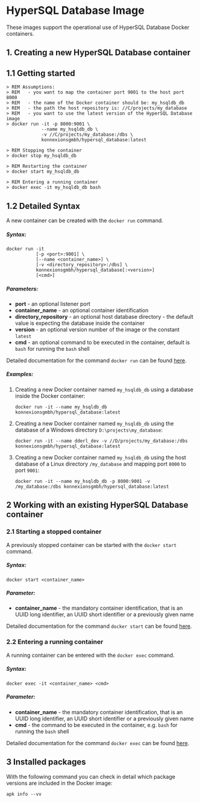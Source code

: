 # HyperSQL Database Image

These images support the operational use of HyperSQL Database Docker containers.

## 1. Creating a new HyperSQL Database container

## 1.1 Getting started

    > REM Assumptions:
    > REM   - you want to map the container port 9001 to the host port 8000
    > REM   - the name of the Docker container should be: my_hsqldb_db
    > REM   - the path the host repository is: //C/projects/my_database
    > REM   - you want to use the latest version of the HyperSQL Database image
    > docker run -it -p 8000:9001 \
                 --name my_hsqldb_db \
                 -v //C/projects/my_database:/dbs \
                 konnexionsgmbh/hypersql_database:latest
            
    > REM Stopping the container
    > docker stop my_hsqldb_db
    
    > REM Restarting the container
    > docker start my_hsqldb_db

    > REM Entering a running container
    > docker exec -it my_hsqldb_db bash

## 1.2 Detailed Syntax

A new container can be created with the `docker run` command.

##### Syntax:

    docker run -it 
               [-p <port>:9001] \
               [--name <container_name>] \
               [-v <directory_repository>:/dbs] \
               konnexionsgmbh/hypersql_database[:<version>] 
               [<cmd>]
 
##### Parameters:

- **port** - an optional listener port             
- **container_name** - an optional container identification 
- **directory_repository** - an optional host database directory - the default value is expecting the database inside the container 
- **version** - an optional version number of the image or the constant `latest`
- **cmd** - an optional command to be executed in the container, default is `bash` for running the `bash` shell

Detailed documentation for the command `docker run` can be found [here](https://docs.docker.com/engine/reference/run/).

##### Examples:

1. Creating a new Docker container named `my_hsqldb_db` using a database inside the Docker container:  

    `docker run -it --name my_hsqldb_db konnexionsgmbh/hypersql_database:latest`

2. Creating a new Docker container named `my_hsqldb_db` using the database of a Windows directory `D:\projects\my_database`:  

    `docker run -it --name dderl_dev -v //D/projects/my_database:/dbs konnexionsgmbh/hypersql_database:latest`

3. Creating a new Docker container named `my_hsqldb_db` using the host database of a Linux directory `/my_database` and mapping port `8000` to port `9001`:  

    `docker run -it --name my_hsqldb_db -p 8000:9001 -v /my_database:/dbs konnexionsgmbh/hypersql_database:latest`

## 2 Working with an existing HyperSQL Database container

### 2.1 Starting a stopped container

A previously stopped container can be started with the `docker start` command.

##### Syntax:

    docker start <container_name>

##### Parameter:

- **container_name** - the mandatory container identification, that is an UUID long identifier, an UUID short identifier or a previously given name 

Detailed documentation for the command `docker start` can be found [here](https://docs.docker.com/engine/reference/commandline/start/).

### 2.2 Entering a running container

A running container can be entered with the `docker exec` command.

##### Syntax:

    docker exec -it <container_name> <cmd>

##### Parameter:

- **container_name** - the mandatory container identification, that is an UUID long identifier, an UUID short identifier or a previously given name 
- **cmd** - the command to be executed in the container, e.g. `bash` for running the `bash` shell

Detailed documentation for the command `docker exec` can be found [here](https://docs.docker.com/engine/reference/commandline/exec/).

## 3 Installed packages

With the following command you can check in detail which package versions are included in the Docker image:

    apk info --vv
